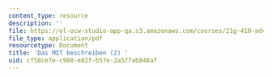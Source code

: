 ```yaml
---
content_type: resource
description: ''
file: https://ol-ocw-studio-app-qa.s3.amazonaws.com/courses/21g-410-advanced-german-professional-communication-spring-2017/cf58ce7ec988e82fb57e2a577ab848af_21G_410s17_W05_M13.pdf
file_type: application/pdf
resourcetype: Document
title: 'Das MIT beschreiben (2) '
uid: cf58ce7e-c988-e82f-b57e-2a577ab848af
---
```

